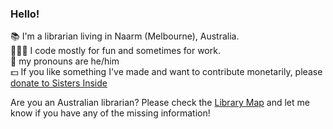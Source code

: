 ### Hello!

📚 I'm a librarian living in Naarm (Melbourne), Australia.  
👨🏻‍💻 I code mostly for fun and sometimes for work.  
👤 my pronouns are he/him    
💵 If you like something I've made and want to contribute monetarily, please [donate to Sisters Inside](https://sistersinside.com.au/about/sisters-inside/)

Are you an Australian librarian? Please check the [Library Map](https://librarymap.hugh.run) and let me know if you have any of the missing information!
